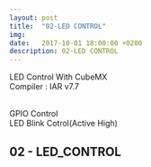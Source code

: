 ```yaml
---
layout: post
title:  "02-LED CONTROL"
img:    
date:   2017-10-01 18:00:00 +0200
description: 02-LED CONTROL
---
```

LED Control With CubeMX<br>
Compiler : IAR v7.7<br><br>

GPIO Control<br>
LED Blink Cotrol(Active High)<br>

## 02 - LED_CONTROL<br>

